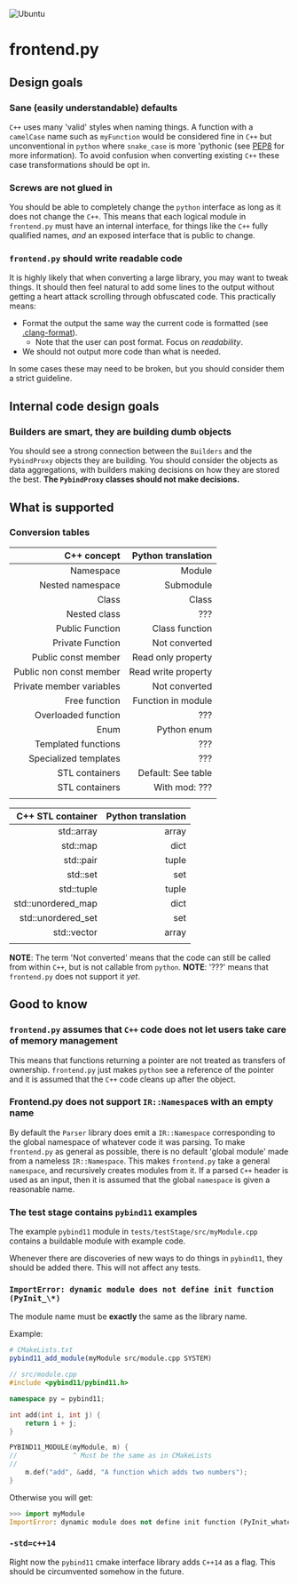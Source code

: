 ![Ubuntu](https://github.com/srydell/frontend.py/workflows/Ubuntu/badge.svg)

# frontend.py #

## Design goals ##

### Sane (easily understandable) defaults ###

`C++` uses many 'valid' styles when naming things. A function with a `camelCase` name such as `myFunction` would be considered fine in `C++` but unconventional in `python` where `snake_case` is more 'pythonic (see [PEP8](https://www.python.org/dev/peps/pep-0008/#function-and-variable-names) for more information). To avoid confusion when converting existing `C++` these case transformations should be opt in.

### Screws are not glued in ###

You should be able to completely change the `python` interface as long as it does not change the `C++`. This means that each logical module in `frontend.py` must have an internal interface, for things like the `C++` fully qualified names, *and* an exposed interface that is public to change.

### `frontend.py` should write readable code ###

It is highly likely that when converting a large library, you may want to tweak things. It should then feel natural to add some lines to the output without getting a heart attack scrolling through obfuscated code. This practically means:

* Format the output the same way the current code is formatted (see [.clang-format](./.clang-format)).
    * Note that the user can post format. Focus on *readability*.
* We should not output more code than what is needed.

In some cases these may need to be broken, but you should consider them a strict guideline.

## Internal code design goals ##

### Builders are smart, they are building dumb objects ###

You should see a strong connection between the `Builders` and the `PybindProxy` objects they are building. You should consider the objects as data aggregations, with builders making decisions on how they are stored the best. **The `PybindProxy` classes should not make decisions.**

## What is supported ##

### Conversion tables ###

| C++ concept                | Python translation      |
| --------------------------:|------------------------:|
| Namespace                  | Module                  |
| Nested namespace           | Submodule               |
| Class                      | Class                   |
| Nested class               | ???                     |
| Public Function            | Class function          |
| Private Function           | Not converted           |
| Public const member        | Read only property      |
| Public non const member    | Read write property     |
| Private member variables   | Not converted           |
| Free function              | Function in module      |
| Overloaded function        | ???                     |
| Enum                       | Python enum             |
| Templated functions        | ???                     |
| Specialized templates      | ???                     |
| STL containers             | Default: See table      |
| STL containers             | With mod: ???           |
|                            |                         |

| C++ STL container          | Python translation      |
| --------------------------:|------------------------:|
| std::array                 | array                   |
| std::map                   | dict                    |
| std::pair                  | tuple                   |
| std::set                   | set                     |
| std::tuple                 | tuple                   |
| std::unordered\_map        | dict                    |
| std::unordered\_set        | set                     |
| std::vector                | array                   |
|                            |                         |

**NOTE**: The term 'Not converted' means that the code can still be called from within `C++`, but is not callable from `python`.
**NOTE**: '???' means that `frontend.py` does not support it *yet*.

## Good to know ##

### `frontend.py` assumes that `C++` code does not let users take care of memory management ###

This means that functions returning a pointer are not treated as transfers of ownership. `frontend.py` just makes `python` see a reference of the pointer and it is assumed that the `C++` code cleans up after the object.

### Frontend.py does not support `IR::Namespace`s with an empty name ###

By default the `Parser` library does emit a `IR::Namespace` corresponding to the global namespace of whatever code it was parsing. To make `frontend.py` as general as possible, there is no default 'global module' made from a nameless `IR::Namespace`. This makes `frontend.py` take a general `namespace`, and recursively creates modules from it. If a parsed `C++` header is used as an input, then it is assumed that the global `namespace` is given a reasonable name.

### The test stage contains `pybind11` examples ###

The example `pybind11` module in `tests/testStage/src/myModule.cpp` contains a buildable module with example code.

Whenever there are discoveries of new ways to do things in `pybind11`, they should be added there. This will not affect any tests.

### `ImportError: dynamic module does not define init function (PyInit_\*)` ###

The module name must be **exactly** the same as the library name.

Example:

```cmake
# CMakeLists.txt
pybind11_add_module(myModule src/module.cpp SYSTEM)
```

```cpp
// src/module.cpp
#include <pybind11/pybind11.h>

namespace py = pybind11;

int add(int i, int j) {
	return i + j;
}

PYBIND11_MODULE(myModule, m) {
//              ^ Must be the same as in CMakeLists
//
	m.def("add", &add, "A function which adds two numbers");
}
```

Otherwise you will get:

```python
>>> import myModule
ImportError: dynamic module does not define init function (PyInit_whateverYouCalledYourModule)
```

### `-std=c++14` ###

Right now the `pybind11` cmake interface library adds `C++14` as a flag. This should be circumvented somehow in the future.
